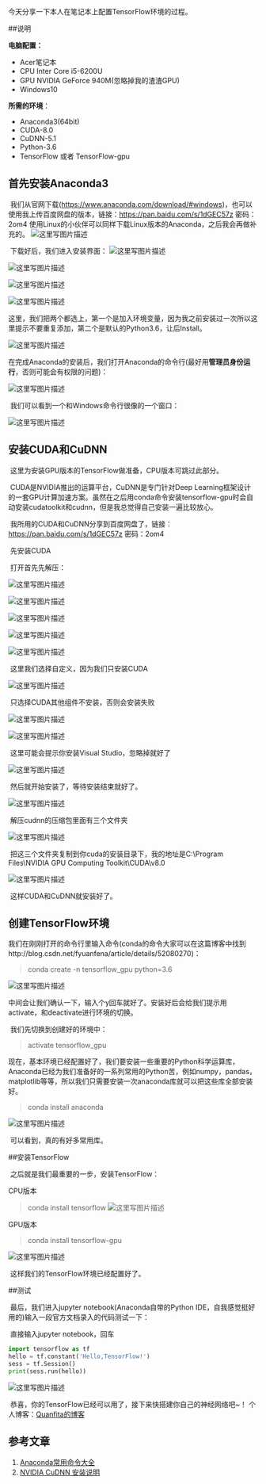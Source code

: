 ﻿今天分享一下本人在笔记本上配置TensorFlow环境的过程。

##说明

**电脑配置：**

- Acer笔记本
- CPU Inter Core i5-6200U
- GPU NVIDIA GeForce 940M(忽略掉我的渣渣GPU)
- Windows10

**所需的环境**：

- Anaconda3(64bit)
- CUDA-8.0
- CuDNN-5.1
- Python-3.6
- TensorFlow 或者 TensorFlow-gpu

## 首先安装Anaconda3

​	我们从官网下载(https://www.anaconda.com/download/#windows)，也可以使用我上传百度网盘的版本，链接：https://pan.baidu.com/s/1dGEC57z 密码：2om4
	使用Linux的小伙伴可以同样下载Linux版本的Anaconda，之后我会再做补充的。
![这里写图片描述](https://imgconvert.csdnimg.cn/aHR0cDovL2ltZy5ibG9nLmNzZG4ubmV0LzIwMTgwMTE1MTkyOTU4NTk3)

​	下载好后，我们进入安装界面：
![这里写图片描述](https://imgconvert.csdnimg.cn/aHR0cDovL2ltZy5ibG9nLmNzZG4ubmV0LzIwMTgwMTE1MTkzNDExNDgx)

![这里写图片描述](https://imgconvert.csdnimg.cn/aHR0cDovL2ltZy5ibG9nLmNzZG4ubmV0LzIwMTgwMTE1MTkzNDI5MjE0)

![这里写图片描述](https://imgconvert.csdnimg.cn/aHR0cDovL2ltZy5ibG9nLmNzZG4ubmV0LzIwMTgwMTE1MTkzNDQ2ODk0)

![这里写图片描述](https://imgconvert.csdnimg.cn/aHR0cDovL2ltZy5ibG9nLmNzZG4ubmV0LzIwMTgwMTE1MTkzNTI3NDk4)

​	这里，我们把两个都选上，第一个是加入环境变量，因为我之前安装过一次所以这里提示不要重复添加，第二个是默认的Python3.6，让后Install。

![这里写图片描述](https://imgconvert.csdnimg.cn/aHR0cDovL2ltZy5ibG9nLmNzZG4ubmV0LzIwMTgwMTE1MTkzNTA0ODIz)

​	在完成Anaconda的安装后，我们打开Anaconda的命令行(最好用**管理员身份运行**，否则可能会有权限的问题)：

![这里写图片描述](https://imgconvert.csdnimg.cn/aHR0cDovL2ltZy5ibG9nLmNzZG4ubmV0LzIwMTgwMTE1MTkzNTQzMjAw)

​	我们可以看到一个和Windows命令行很像的一个窗口：

![这里写图片描述](https://imgconvert.csdnimg.cn/aHR0cDovL2ltZy5ibG9nLmNzZG4ubmV0LzIwMTgwMTE1MTkzNTUzMzI5)

## 安装CUDA和CuDNN

​	这里为安装GPU版本的TensorFlow做准备，CPU版本可跳过此部分。

​	CUDA是NVIDIA推出的运算平台，CuDNN是专门针对Deep Learning框架设计的一套GPU计算加速方案。虽然在之后用conda命令安装tensorflow-gpu时会自动安装cudatoolkit和cudnn，但是我总觉得自己安装一遍比较放心。

​	我所用的CUDA和CuDNN分享到百度网盘了，链接：https://pan.baidu.com/s/1dGEC57z 密码：2om4

​	先安装CUDA

​	打开首先先解压：

![这里写图片描述](https://imgconvert.csdnimg.cn/aHR0cDovL2ltZy5ibG9nLmNzZG4ubmV0LzIwMTgwMTE1MTkzNjEyOTgy)

![这里写图片描述](https://imgconvert.csdnimg.cn/aHR0cDovL2ltZy5ibG9nLmNzZG4ubmV0LzIwMTgwMTE1MTkzNjIxNjQx)

![这里写图片描述](https://imgconvert.csdnimg.cn/aHR0cDovL2ltZy5ibG9nLmNzZG4ubmV0LzIwMTgwMTE1MTkzNjI5NTkx)

![这里写图片描述](https://imgconvert.csdnimg.cn/aHR0cDovL2ltZy5ibG9nLmNzZG4ubmV0LzIwMTgwMTE1MTkzNjM3OTg1)

![这里写图片描述](https://imgconvert.csdnimg.cn/aHR0cDovL2ltZy5ibG9nLmNzZG4ubmV0LzIwMTgwMTE1MTkzNjQ1NjQ2)

​	这里我们选择自定义，因为我们只安装CUDA

![这里写图片描述](https://imgconvert.csdnimg.cn/aHR0cDovL2ltZy5ibG9nLmNzZG4ubmV0LzIwMTgwMTE1MTkzNjUzMjY2)

​	只选择CUDA其他组件不安装，否则会安装失败

![这里写图片描述](https://imgconvert.csdnimg.cn/aHR0cDovL2ltZy5ibG9nLmNzZG4ubmV0LzIwMTgwMTE1MTkzNzA1NDY4)

![这里写图片描述](https://imgconvert.csdnimg.cn/aHR0cDovL2ltZy5ibG9nLmNzZG4ubmV0LzIwMTgwMTE1MTkzNzEzODc2)

​	这里可能会提示你安装Visual Studio，忽略掉就好了

![这里写图片描述](https://imgconvert.csdnimg.cn/aHR0cDovL2ltZy5ibG9nLmNzZG4ubmV0LzIwMTgwMTE1MTkzNzIzODY2)

​	然后就开始安装了，等待安装结束就好了。

![这里写图片描述](https://imgconvert.csdnimg.cn/aHR0cDovL2ltZy5ibG9nLmNzZG4ubmV0LzIwMTgwMTE1MTkzNzM0MTc1)

​	解压cudnn的压缩包里面有三个文件夹

![这里写图片描述](https://imgconvert.csdnimg.cn/aHR0cDovL2ltZy5ibG9nLmNzZG4ubmV0LzIwMTgwMTE1MTkzNzU4MjE2)

​	把这三个文件夹复制到你cuda的安装目录下，我的地址是C:\Program Files\NVIDIA GPU Computing Toolkit\CUDA\v8.0

![这里写图片描述](https://imgconvert.csdnimg.cn/aHR0cDovL2ltZy5ibG9nLmNzZG4ubmV0LzIwMTgwMTE1MTkzODA5Nzg4)

​	这样CUDA和CuDNN就安装好了。

## 创建TensorFlow环境

​	我们在刚刚打开的命令行里输入命令(conda的命令大家可以在这篇博客中找到http://blog.csdn.net/fyuanfena/article/details/52080270)：

> conda create -n tensorflow_gpu python=3.6

![这里写图片描述](https://imgconvert.csdnimg.cn/aHR0cDovL2ltZy5ibG9nLmNzZG4ubmV0LzIwMTgwMTE1MTkzODE5Nzg1)

​	中间会让我们确认一下，输入个y回车就好了。安装好后会给我们提示用activate，和deactivate进行环境的切换。

​	我们先切换到创建好的环境中：

> activate tensorflow_gpu

​	现在，基本环境已经配置好了，我们要安装一些重要的Python科学运算库，Anaconda已经为我们准备好的一系列常用的Python苦，例如numpy，pandas，matplotlib等等，所以我们只需要安装一次anaconda库就可以把这些库全部安装好。

> conda install anaconda

![这里写图片描述](https://imgconvert.csdnimg.cn/aHR0cDovL2ltZy5ibG9nLmNzZG4ubmV0LzIwMTgwMTE1MTkzODMyOTEz)

​	可以看到，真的有好多常用库。

##安装TensorFlow

​	之后就是我们最重要的一步，安装TensorFlow：

CPU版本

> conda install tensorflow
![这里写图片描述](https://imgconvert.csdnimg.cn/aHR0cDovL2ltZy5ibG9nLmNzZG4ubmV0LzIwMTgwMTE1MTkzODQyNzc3)

GPU版本

> conda install tensorflow-gpu

![这里写图片描述](https://imgconvert.csdnimg.cn/aHR0cDovL2ltZy5ibG9nLmNzZG4ubmV0LzIwMTgwMTE1MTkzODUxNjUz)

​	这样我们的TensorFlow环境已经配置好了。

##测试

​	最后，我们进入jupyter notebook(Anaconda自带的Python IDE，自我感觉挺好用的)输入一段官方文档录入的代码测试一下：

​	直接输入jupyter notebook，回车

```python
import tensorflow as tf
hello = tf.constant('Hello,TensorFlow!')
sess = tf.Session()
print(sess.run(hello))
```

![这里写图片描述](https://imgconvert.csdnimg.cn/aHR0cDovL2ltZy5ibG9nLmNzZG4ubmV0LzIwMTgwMTE1MTkzOTAxNzgw)

​	恭喜，你的TensorFlow已经可以用了，接下来快搭建你自己的神经网络吧~！
个人博客：[Quanfita的博客](http://quanfita.cn)


## 参考文章

1. [Anaconda常用命令大全](http://blog.csdn.net/fyuanfena/article/details/52080270)
2. [NVIDIA CuDNN 安装说明](https://www.cnblogs.com/platero/p/4118139.html)




